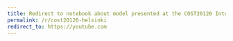 ```yaml
---
title: Redirect to notebook about model presented at the COST20120 Interact meeting, in Helsinki
permalink: /r/cost20120-helsinki
redirect_to: https://youtube.com
---
```

